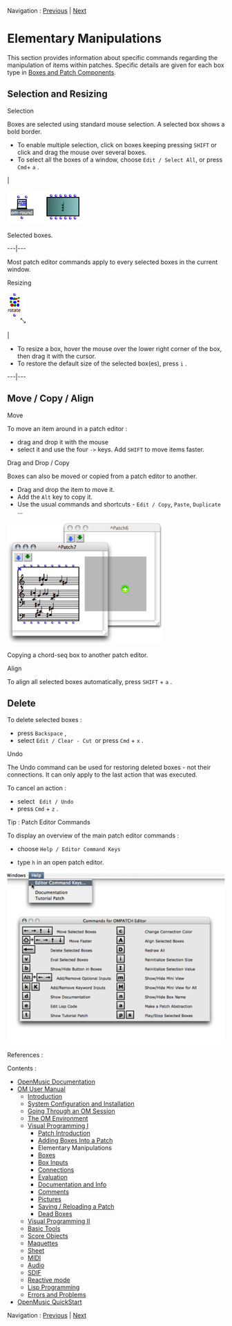 
Navigation : [Previous](AddingBoxes "page précédente\(Adding Boxes
Into a Patch\)") | [Next](Boxes "Next\(Boxes\)")

# Elementary Manipulations

This section provides information about specific commands regarding the
manipulation of items within patches. Specific details are given for each box
type in [Boxes and Patch Components](Boxes).

## Selection and Resizing

Selection

Boxes are selected using standard mouse selection. A selected box shows a bold
border.

  * To enable multiple selection, click on boxes keeping pressing `SHIFT` or click and drag the mouse over several boxes.
  * To select all the boxes of a window, choose `Edit / Select All`, or press `Cmd`\+ `a` .

|

![Selected boxes.](../res/selectedboxes.png)

Selected boxes.  
  
---|---  
  
Most patch editor commands apply to every selected boxes in the current
window.

Resizing

![](../res/resizerotate1_icon.png)

|

  * To resize a box, hover the mouse over the lower right corner of the box, then drag it with the cursor.
  * To restore the default size of the selected box(es), press `i` .

  
---|---  
  
## Move / Copy / Align

Move

To move an item around in a patch editor :

  * drag and drop it with the mouse
  * select it and use the four  `->` keys. Add `SHIFT` to move items faster.

Drag and Drop / Copy

Boxes can also be moved or copied from a patch editor to another.

  * Drag and drop the item to move it. 
  * Add the `Alt` key to copy it. 
  * Use the usual commands and shortcuts -  `Edit / Copy`, `Paste`, `Duplicate` ...

![Copying a chord-seq box to another patch editor.](../res/copy-cseq.png)

Copying a chord-seq box to another patch editor.

Align

To align all selected boxes automatically, press `SHIFT` \+ `a` .

## Delete

To delete selected boxes :

  * press `Backspace` ,
  * select `Edit / Clear - Cut `or press `Cmd` \+ `x` .

Undo

The Undo command can be used for restoring deleted boxes - not their
connections. It can only apply to the last action that was executed.

To cancel an action :

  * select ` Edit / Undo`
  * press `Cmd` \+ `z` .

Tip : Patch Editor Commands

To display an overview of the main patch editor commands :

  * choose `Help / Editor Command Keys`

  * type `h` in an open patch editor. 

![](../res/editorcommands-help.png)

References :

Contents :

  * [OpenMusic Documentation](OM-Documentation)
  * [OM User Manual](OM-User-Manual)
    * [Introduction](00-Contents)
    * [System Configuration and Installation](Installation)
    * [Going Through an OM Session](Goingthrough)
    * [The OM Environment](Environment)
    * [Visual Programming I](BasicVisualProgramming)
      * [Patch Introduction](ProgrammingIntro)
      * [Adding Boxes Into a Patch](AddingBoxes)
      * Elementary Manipulations
      * [Boxes](Boxes)
      * [Box Inputs](BoxInputs)
      * [Connections](Connections)
      * [Evaluation](Evaluation)
      * [Documentation and Info](DocAndInfo)
      * [Comments](Comments)
      * [Pictures](Pictures)
      * [Saving / Reloading a Patch](SavingPatch)
      * [Dead Boxes](DeadBox)
    * [Visual Programming II](AdvancedVisualProgramming)
    * [Basic Tools](BasicObjects)
    * [Score Objects](ScoreObjects)
    * [Maquettes](Maquettes)
    * [Sheet](Sheet)
    * [MIDI](MIDI)
    * [Audio](Audio)
    * [SDIF](SDIF)
    * [Reactive mode](Reactive)
    * [Lisp Programming](Lisp)
    * [Errors and Problems](errors)
  * [OpenMusic QuickStart](QuickStart-Chapters)

Navigation : [Previous](AddingBoxes "page précédente\(Adding Boxes
Into a Patch\)") | [Next](Boxes "Next\(Boxes\)")

